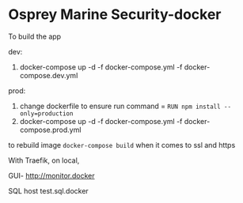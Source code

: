 # Osprey Marine Security-docker

To build the app

dev:

1. docker-compose up -d -f docker-compose.yml -f docker-compose.dev.yml

prod:

1. change dockerfile to ensure run command =
   `RUN npm install --only=production`
2. docker-compose up -d -f docker-compose.yml -f docker-compose.prod.yml

to rebuild image
`docker-compose build`
when it comes to ssl and https

With Traefik, on local,

GUI-
http://monitor.docker

SQL host
test.sql.docker

